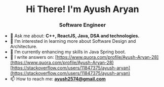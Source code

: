 <h1 align="center">Hi There! I'm Ayush Aryan</h1>
<h3 align="center">Software Engineer</h3>

- 💬 Ask me about: **C++, ReactJS, Java, DSA and technologies.**
- 👀 I’m interested in learning more about Software Design and Architecture.
- 🌱 I’m currently enhancing my skills in Java Spring boot.
- 📝 I write answers on: [https://www.quora.com/profile/Ayush-Aryan-28](https://www.quora.com/profile/Ayush-Aryan-28)                   
                         [https://stackoverflow.com/users/11847375/ayush-aryan](https://stackoverflow.com/users/11847375/ayush-aryan)
- 📫 How to reach me: **ayush2574@gmail.com**
